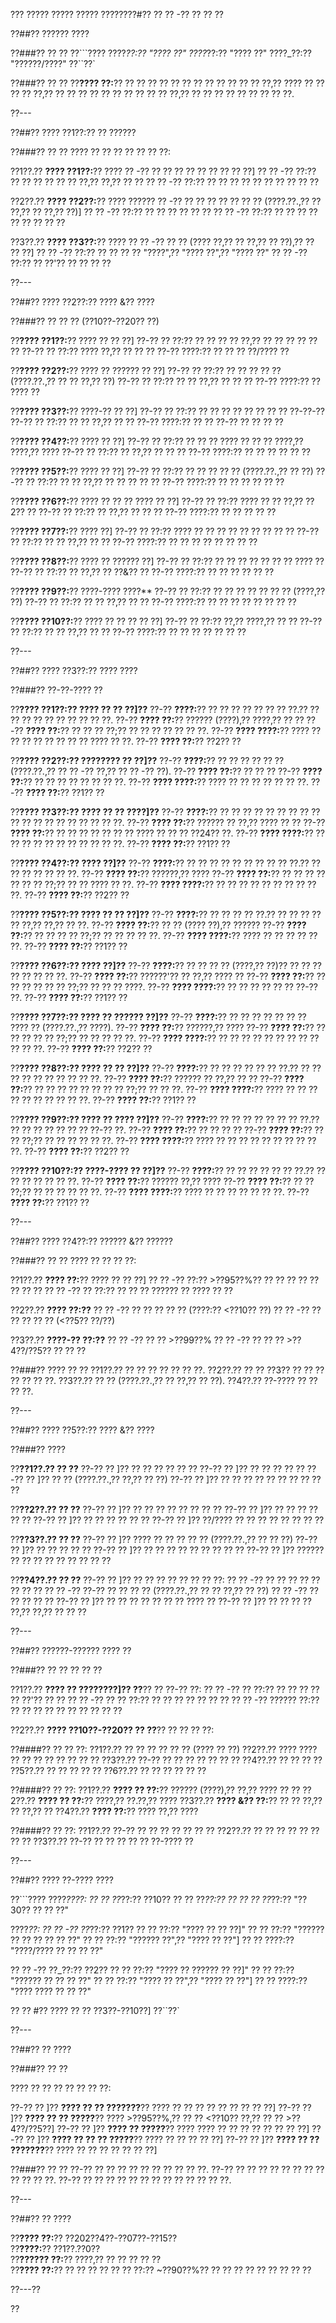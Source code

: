 ??? ????? ????? ????? ????????#?? ?? ?? -?? ?? ?? ??

??##?? ?????? ????

??###?? ?? ??
??```????
????_??:?? "???? ??"
????_??:?? "???? ??"
????_??:?? "??????/????"
??``??`

??###?? ?? ??
??**???? ??:**?? ?? ?? ?? ?? ?? ?? ?? ?? ?? ?? ?? ?? ??,?? ???? ?? ?? ?? ?? ??,?? ?? ?? ?? ?? ?? ?? ?? ?? ?? ?? ??,?? ?? ?? ?? ?? ?? ?? ?? ?? ??.

??---

??##?? ???? ??1??:?? ?? ??????

??###?? ?? ??
???? ?? ?? ?? ?? ?? ?? ??:

??1??.?? **???? ??1??:**?? ???? ?? -?? ?? ?? ?? ?? ?? ?? ?? ?? ??]
??  ?? -?? ??:?? ?? ?? ?? ?? ?? ?? ??,?? ??,?? ?? ??
??  ?? -?? ??:?? ?? ?? ?? ?? ?? ?? ?? ?? ?? ??

??2??.?? **???? ??2??:**?? ???? ?????? ?? -?? ?? ?? ?? ?? ?? ?? ?? (????.??.,?? ?? ??,?? ?? ??,?? ??)]
??  ?? -?? ??:?? ?? ?? ?? ?? ?? ??
??  ?? -?? ??:?? ?? ?? ?? ?? ?? ?? ?? ?? ??

??3??.?? **???? ??3??:**?? ???? ?? ?? -?? ?? ?? (???? ??,?? ?? ??,?? ?? ??),?? ?? ?? ??]
??  ?? -?? ??:?? ?? ?? ?? ?? "????",?? "???? ??",?? "???? ??"
??  ?? -?? ??:?? ?? ??'?? ?? ?? ?? ??

??---

??##?? ???? ??2??:?? ???? &?? ????

??###?? ?? ?? ?? (??10??-??20?? ??)

??**???? ??1??:**?? ???? ?? ?? ??]
??-?? ?? ??:?? ?? ?? ?? ?? ??,?? ?? ?? ?? ?? ?? ??
??-?? ?? ??:?? ???? ??,?? ?? ?? ??
??-?? ????:?? ?? ?? ?? ??/???? ??

??**???? ??2??:**?? ???? ?? ?????? ?? ??]
??-?? ?? ??:?? ?? ?? ?? ?? ?? (????.??.,?? ?? ?? ??,?? ??)
??-?? ?? ??:?? ?? ?? ??,?? ?? ?? ??
??-?? ????:?? ?? ???? ??

??**???? ??3??:**?? ????-?? ?? ??]
??-?? ?? ??:?? ?? ?? ?? ?? ?? ?? ?? ?? ??-??-??
??-?? ?? ??:?? ?? ?? ??,?? ?? ??
??-?? ????:?? ?? ?? ??-?? ?? ?? ?? ??

??**???? ??4??:**?? ???? ?? ??]
??-?? ?? ??:?? ?? ?? ?? ???? ?? ?? ?? ????,?? ????,?? ????
??-?? ?? ??:?? ?? ??,?? ?? ?? ??
??-?? ????:?? ?? ?? ?? ?? ?? ??

??**???? ??5??:**?? ???? ?? ??]
??-?? ?? ??:?? ?? ?? ?? ?? ?? (????.??.,?? ?? ??)
??-?? ?? ??:?? ?? ?? ??,?? ?? ?? ?? ?? ??
??-?? ????:?? ?? ?? ?? ?? ?? ??

??**???? ??6??:**?? ???? ?? ?? ?? ???? ?? ??]
??-?? ?? ??:?? ???? ?? ?? ??,?? ??2?? ??
??-?? ?? ??:?? ?? ??,?? ?? ?? ??
??-?? ????:?? ?? ?? ?? ?? ??

??**???? ??7??:**?? ???? ??]
??-?? ?? ??:?? ???? ?? ?? ?? ?? ?? ?? ?? ?? ??
??-?? ?? ??:?? ?? ?? ??,?? ?? ??
??-?? ????:?? ?? ?? ?? ?? ?? ?? ?? ??

??**???? ??8??:**?? ???? ?? ?????? ??]
??-?? ?? ??:?? ?? ?? ?? ?? ?? ?? ?? ???? ??
??-?? ?? ??:?? ?? ??,?? ?? ??&?? ??
??-?? ????:?? ?? ?? ?? ?? ?? ??

??**???? ??9??:**?? ????-???? ????**
??-?? ?? ??:?? ?? ?? ?? ?? ?? ?? ?? (????,?? ??)
??-?? ?? ??:?? ?? ?? ??,?? ?? ??
??-?? ????:?? ?? ?? ?? ?? ?? ?? ?? ??

??**???? ??10??:**?? ???? ?? ?? ?? ?? ??]
??-?? ?? ??:?? ??,?? ????,?? ?? ??
??-?? ?? ??:?? ?? ?? ??,?? ?? ??
??-?? ????:?? ?? ?? ?? ?? ?? ?? ??

??---

??##?? ???? ??3??:?? ???? ????

??###?? ??-??-???? ??

??**???? ??1??:?? ???? ?? ?? ??]??**
??-?? **????:**?? ?? ?? ?? ?? ?? ?? ?? ??.?? ?? ?? ?? ?? ?? ?? ?? ?? ?? ??.
??-?? **???? ??:**?? ?????? (????),?? ????,?? ?? ??
??-?? **???? ??:**?? ?? ?? ?? ??;?? ?? ?? ?? ?? ?? ?? ??.
??-?? **???? ????:**?? ???? ?? ?? ?? ?? ?? ?? ?? ?? ???? ?? ??.
??-?? **???? ??:**?? ??2?? ??

??**???? ??2??:?? ???????? ?? ??]??**
??-?? **????:**?? ?? ?? ?? ?? ?? ?? (????.??.,?? ?? ?? -?? ??,?? ?? ?? -?? ??).
??-?? **???? ??:**?? ?? ?? ??
??-?? **???? ??:**?? ?? ?? ?? ?? ?? ?? ?? ??.
??-?? **???? ????:**?? ???? ?? ?? ?? ?? ?? ?? ??.
??-?? **???? ??:**?? ??1?? ??

??**???? ??3??:?? ???? ?? ?? ????]??**
??-?? **????:**?? ?? ?? ?? ?? ?? ?? ?? ?? ?? ?? ?? ?? ?? ?? ?? ?? ?? ?? ??.
??-?? **???? ??:**?? ?????? ?? ??,?? ???? ?? ??
??-?? **???? ??:**?? ?? ?? ?? ?? ?? ?? ?? ???? ?? ?? ?? ??24?? ??.
??-?? **???? ????:**?? ?? ?? ?? ?? ?? ?? ?? ?? ?? ?? ??.
??-?? **???? ??:**?? ??1?? ??

??**???? ??4??:?? ???? ??]??**
??-?? **????:**?? ?? ?? ?? ?? ?? ?? ?? ?? ?? ??.?? ?? ?? ?? ?? ?? ?? ??.
??-?? **???? ??:**?? ??????,?? ????
??-?? **???? ??:**?? ?? ?? ?? ?? ?? ?? ?? ??;?? ?? ?? ???? ?? ??.
??-?? **???? ????:**?? ?? ?? ?? ?? ?? ?? ?? ?? ?? ??.
??-?? **???? ??:**?? ??2?? ??

??**???? ??5??:?? ???? ?? ?? ??]??**
??-?? **????:**?? ?? ?? ?? ?? ??.?? ?? ?? ?? ?? ?? ??,?? ??,?? ?? ??.
??-?? **???? ??:**?? ?? ?? (???? ??),?? ??????
??-?? **???? ??:**?? ?? ?? ?? ?? ??;?? ?? ?? ?? ?? ??.
??-?? **???? ????:**?? ???? ?? ?? ?? ?? ?? ??.
??-?? **???? ??:**?? ??1?? ??

??**???? ??6??:?? ???? ??]??**
??-?? **????:**?? ?? ?? ?? ?? (????,?? ??)?? ?? ?? ?? ?? ?? ?? ?? ??.
??-?? **???? ??:**?? ??????'?? ?? ??,?? ???? ??
??-?? **???? ??:**?? ?? ?? ?? ?? ?? ?? ??;?? ?? ?? ?? ????.
??-?? **???? ????:**?? ?? ?? ?? ?? ?? ?? ??-?? ??.
??-?? **???? ??:**?? ??1?? ??

??**???? ??7??:?? ???? ?? ?????? ??]??**
??-?? **????:**?? ?? ?? ?? ?? ?? ?? ?? ???? ?? (????.??.,?? ????).
??-?? **???? ??:**?? ??????,?? ????
??-?? **???? ??:**?? ?? ?? ?? ?? ?? ??;?? ?? ?? ?? ?? ??.
??-?? **???? ????:**?? ?? ?? ?? ?? ?? ?? ?? ?? ?? ?? ?? ??.
??-?? **???? ??:**?? ??2?? ??

??**???? ??8??:?? ???? ?? ?? ??]??**
??-?? **????:**?? ?? ?? ?? ?? ?? ?? ??.?? ?? ?? ?? ?? ?? ?? ?? ?? ?? ??.
??-?? **???? ??:**?? ?????? ?? ??,?? ?? ??
??-?? **???? ??:**?? ?? ?? ?? ?? ?? ?? ?? ?? ??;?? ?? ?? ??.
??-?? **???? ????:**?? ???? ?? ?? ?? ?? ?? ?? ?? ?? ?? ??.
??-?? **???? ??:**?? ??1?? ??

??**???? ??9??:?? ???? ?? ???? ??]??**
??-?? **????:**?? ?? ?? ?? ?? ?? ?? ?? ??.?? ?? ?? ?? ?? ?? ?? ?? ??-?? ??.
??-?? **???? ??:**?? ?? ?? ?? ??
??-?? **???? ??:**?? ?? ?? ??;?? ?? ?? ?? ?? ?? ??.
??-?? **???? ????:**?? ???? ?? ?? ?? ?? ?? ?? ?? ?? ?? ??.
??-?? **???? ??:**?? ??2?? ??

??**???? ??10??:?? ????-???? ?? ??]??**
??-?? **????:**?? ?? ?? ?? ?? ?? ?? ??.?? ?? ?? ?? ?? ?? ?? ??.
??-?? **???? ??:**?? ?????? ??,?? ????
??-?? **???? ??:**?? ?? ?? ??;?? ?? ?? ?? ?? ?? ??.
??-?? **???? ????:**?? ???? ?? ?? ?? ?? ?? ?? ??.
??-?? **???? ??:**?? ??1?? ??

??---

??##?? ???? ??4??:?? ?????? &?? ??????

??###?? ?? ??
???? ?? ?? ?? ??:

??1??.?? **???? ??:**?? ???? ?? ?? ??]
??  ?? -?? ??:?? >??95??%?? ?? ?? ?? ?? ?? ?? ?? ??
??  ?? -?? ?? ??:?? ?? ?? ?? ?????? ?? ???? ?? ??

??2??.?? **???? ??:??**
??  ?? -?? ?? ?? ?? ?? ?? (????:?? <??10?? ??)
??  ?? -?? ?? ?? ?? ?? ?? (<??5?? ??/??)

??3??.?? **????-?? ??:??**
??  ?? -?? ?? ?? >??99??%
??  ?? -?? ?? ?? ?? >??4??/??5?? ?? ?? ??

??###?? ???? ?? ??
??1??.?? ?? ?? ?? ?? ?? ?? ??.
??2??.?? ?? ?? ??3?? ?? ?? ?? ?? ?? ?? ??.
??3??.?? ?? ?? (????.??.,?? ?? ??,?? ?? ??).
??4??.?? ??-???? ?? ?? ?? ??.

??---

??##?? ???? ??5??:?? ???? &?? ????

??###?? ????

??**??1??.?? ?? ??**
??-?? ?? ]?? ?? ?? ?? ?? ?? ??
??-?? ?? ]?? ?? ?? ?? ?? ??
??-?? ?? ]?? ?? ?? (????.??.,?? ??,?? ?? ??)
??-?? ?? ]?? ?? ?? ?? ?? ?? ?? ?? ?? ?? ??

??**??2??.?? ?? ??**
??-?? ?? ]?? ?? ?? ?? ?? ?? ?? ?? ??
??-?? ?? ]?? ?? ?? ?? ?? ?? ??
??-?? ?? ]?? ?? ?? ?? ?? ?? ??
??-?? ?? ]?? ??/???? ?? ?? ?? ?? ?? ?? ?? ??

??**??3??.?? ?? ??**
??-?? ?? ]?? ???? ?? ?? ?? ?? ?? (????.??.,?? ?? ?? ??)
??-?? ?? ]?? ?? ?? ?? ?? ??
??-?? ?? ]?? ?? ?? ?? ?? ?? ?? ?? ?? ??
??-?? ?? ]?? ?????? ?? ?? ?? ?? ?? ?? ?? ?? ??

??**??4??.?? ?? ??**
??-?? ?? ]?? ?? ?? ?? ?? ?? ?? ?? ??:
?? ?? -?? ?? ?? ?? ?? ?? ?? ?? ??
?? ?? -?? ??-?? ?? ?? ?? ?? (????.??.,?? ?? ?? ??,?? ?? ??)
?? ?? -?? ?? ?? ?? ?? ??
??-?? ?? ]?? ?? ?? ?? ?? ?? ?? ?? ???? ??
??-?? ?? ]?? ?? ?? ?? ?? ??,?? ??,?? ?? ?? ??

??---

??##?? ??????-?????? ???? ??

??###?? ?? ?? ?? ?? ??

??1??.?? **???? ?? ????????]?? ??**?? ?? ??-?? ??:
??  ?? -?? ?? ??:?? ?? ?? ?? ?? ?? ??'?? ?? ??
??  ?? -?? ?? ?? ??:?? ?? ?? ?? ?? ?? ?? ??
??  ?? -?? ?????? ??:?? ?? ?? ?? ?? ?? ?? ?? ?? ?? ??

??2??.?? **???? ??10??-??20?? ?? ??**?? ?? ?? ?? ??:

??####?? ?? ?? ??:
??1??.?? ?? ?? ?? ?? ?? ?? (???? ?? ??)
??2??.?? ???? ???? ?? ?? ?? ?? ?? ?? ?? ??
??3??.?? ??-?? ?? ?? ?? ?? ?? ?? ??
??4??.?? ?? ?? ?? ??
??5??.?? ?? ?? ?? ?? ??
??6??.?? ?? ?? ?? ?? ?? ??

??####?? ?? ??:
??1??.?? **???? ?? ??:**?? ?????? (????),?? ??,?? ???? ?? ??
??2??.?? **???? ?? ??:**?? ????,?? ??.??,?? ????
??3??.?? **???? &?? ??:**?? ?? ?? ??,?? ?? ??,?? ??
??4??.?? **???? ??:**?? ???? ??,?? ????

??####?? ?? ??:
??1??.?? ??-?? ?? ?? ?? ?? ?? ?? ??
??2??.?? ?? ?? ?? ?? ?? ?? ?? ??
??3??.?? ??-?? ?? ?? ?? ?? ?? ??-???? ??

??---

??##?? ???? ??-???? ????

??```????
????_????:
?? ?? ??_??:?? ??10??
?? ?? ??_??:?? ??
?? ?? ??_??:?? "??30?? ?? ?? ??"

????_??:
?? ?? -?? ??_??:?? ??1??
??   ?? ??:?? "???? ?? ?? ??]"
??   ?? ??:?? "?????? ?? ?? ?? ?? ?? ??"
??   ?? ??:?? "?????? ??",?? "???? ?? ??"]
??   ?? ????:?? "????/???? ?? ?? ?? ??"

?? ?? -?? ??_??:?? ??2??
??   ?? ??:?? "???? ?? ?????? ?? ??]"
??   ?? ??:?? "?????? ?? ?? ?? ??"
??   ?? ??:?? "???? ?? ??",?? "???? ?? ??"]
??   ?? ????:?? "???? ???? ?? ?? ??"

?? ?? #?? ???? ?? ?? ??3??-??10??]
??``??`

??---

??##?? ?? ????

??###?? ?? ??

???? ?? ?? ?? ?? ?? ?? ??:

??-?? ?? ]?? **???? ?? ?? ???????**?? ???? ?? ?? ?? ?? ?? ?? ?? ?? ??]
??-?? ?? ]?? **???? ?? ?? ?????**?? ???? >??95??%,?? ?? ?? <??10?? ??,?? ?? ?? >??4??/??5??]
??-?? ?? ]?? **???? ?? ?????**?? ???? ???? ?? ?? ?? ?? ?? ?? ?? ??]
??-?? ?? ]?? **???? ?? ?? ?? ?????**?? ???? ?? ?? ?? ?? ??]
??-?? ?? ]?? **???? ?? ?? ???????**?? ???? ?? ?? ?? ?? ?? ?? ??]

??###?? ?? ??
??-?? ?? ?? ?? ?? ?? ?? ?? ?? ?? ??.
??-?? ?? ?? ?? ?? ?? ?? ?? ?? ?? ?? ?? ??.
??-?? ?? ?? ?? ?? ?? ?? ?? ?? ?? ?? ?? ?? ??.

??---

??##?? ?? ????

??**???? ??:**?? ??202??4??-??07??-??15??  
??**????:**?? ??1??.??0??  
??**?????? ??:**?? ????,?? ?? ?? ?? ?? ??  
??**???? ??:**?? ?? ?? ?? ?? ?? ?? ??:?? ~??90??%?? ?? ?? ?? ?? ?? ?? ?? ?? ??  

??---??

??
